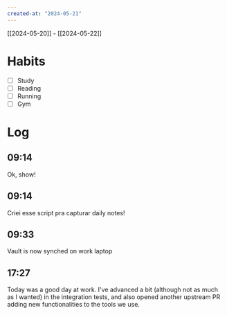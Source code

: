 ```yaml
---
created-at: "2024-05-21"
---
```


[[2024-05-20]] - [[2024-05-22]]

# Habits

- [ ] Study
- [ ] Reading
- [ ] Running
- [ ] Gym

# Log

## 09:14

Ok, show!

## 09:14

Criei esse script pra capturar daily notes!

## 09:33

Vault is now synched on work laptop 

## 17:27

Today was a good day at work. I've advanced a bit (although not as much as I wanted) in the integration tests, and also opened another upstream PR adding new functionalities to the tools we use.
